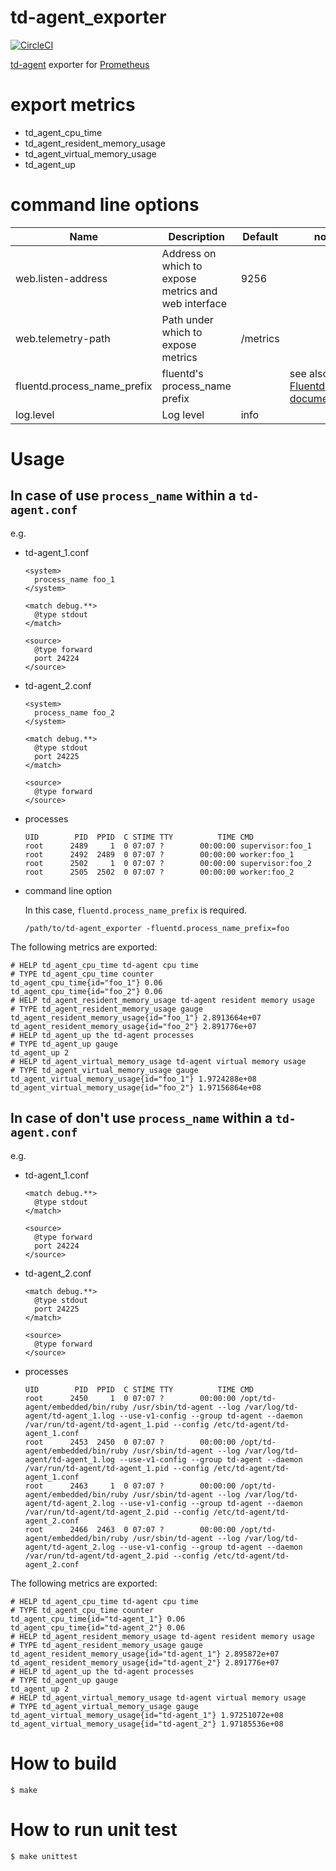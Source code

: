 # td-agent_exporter

[![CircleCI](https://circleci.com/gh/matsumana/td-agent_exporter/tree/master.svg?style=shield)](https://circleci.com/gh/matsumana/td-agent_exporter/tree/master)

[td-agent](https://docs.treasuredata.com/articles/td-agent) exporter for [Prometheus](https://prometheus.io/)

# export metrics

- td_agent_cpu_time
- td_agent_resident_memory_usage
- td_agent_virtual_memory_usage
- td_agent_up

# command line options

Name     | Description | Default | note
---------|-------------|----|----
web.listen-address | Address on which to expose metrics and web interface | 9256 |
web.telemetry-path | Path under which to expose metrics | /metrics |
fluentd.process_name_prefix | fluentd's process_name prefix | | see also: [Fluentd official documentation](http://docs.fluentd.org/v0.12/articles/config-file#processname)
log.level | Log level | info |

# Usage

## In case of use `process_name` within a `td-agent.conf`

e.g.

- td-agent_1.conf

  ```
  <system>
    process_name foo_1
  </system>

  <match debug.**>
    @type stdout
  </match>

  <source>
    @type forward
    port 24224
  </source>
  ```

- td-agent_2.conf

  ```
  <system>
    process_name foo_2
  </system>

  <match debug.**>
    @type stdout
    port 24225
  </match>

  <source>
    @type forward
  </source>
  ```

- processes

  ```
  UID        PID  PPID  C STIME TTY          TIME CMD
  root      2489     1  0 07:07 ?        00:00:00 supervisor:foo_1
  root      2492  2489  0 07:07 ?        00:00:00 worker:foo_1
  root      2502     1  0 07:07 ?        00:00:00 supervisor:foo_2
  root      2505  2502  0 07:07 ?        00:00:00 worker:foo_2
  ```

- command line option

  In this case, `fluentd.process_name_prefix` is required.

  ```
  /path/to/td-agent_exporter -fluentd.process_name_prefix=foo
  ```

The following metrics are exported:

  ```
  # HELP td_agent_cpu_time td-agent cpu time
  # TYPE td_agent_cpu_time counter
  td_agent_cpu_time{id="foo_1"} 0.06
  td_agent_cpu_time{id="foo_2"} 0.06
  # HELP td_agent_resident_memory_usage td-agent resident memory usage
  # TYPE td_agent_resident_memory_usage gauge
  td_agent_resident_memory_usage{id="foo_1"} 2.8913664e+07
  td_agent_resident_memory_usage{id="foo_2"} 2.891776e+07
  # HELP td_agent_up the td-agent processes
  # TYPE td_agent_up gauge
  td_agent_up 2
  # HELP td_agent_virtual_memory_usage td-agent virtual memory usage
  # TYPE td_agent_virtual_memory_usage gauge
  td_agent_virtual_memory_usage{id="foo_1"} 1.9724288e+08
  td_agent_virtual_memory_usage{id="foo_2"} 1.97156864e+08
  ```

## In case of don't use `process_name` within a `td-agent.conf`

e.g.

- td-agent_1.conf

  ```
  <match debug.**>
    @type stdout
  </match>

  <source>
    @type forward
    port 24224
  </source>
  ```

- td-agent_2.conf

  ```
  <match debug.**>
    @type stdout
    port 24225
  </match>

  <source>
    @type forward
  </source>
  ```

- processes

  ```
  UID        PID  PPID  C STIME TTY          TIME CMD
  root      2450     1  0 07:07 ?        00:00:00 /opt/td-agent/embedded/bin/ruby /usr/sbin/td-agent --log /var/log/td-agent/td-agent_1.log --use-v1-config --group td-agent --daemon /var/run/td-agent/td-agent_1.pid --config /etc/td-agent/td-agent_1.conf
  root      2453  2450  0 07:07 ?        00:00:00 /opt/td-agent/embedded/bin/ruby /usr/sbin/td-agent --log /var/log/td-agent/td-agent_1.log --use-v1-config --group td-agent --daemon /var/run/td-agent/td-agent_1.pid --config /etc/td-agent/td-agent_1.conf
  root      2463     1  0 07:07 ?        00:00:00 /opt/td-agent/embedded/bin/ruby /usr/sbin/td-agent --log /var/log/td-agent/td-agent_2.log --use-v1-config --group td-agent --daemon /var/run/td-agent/td-agent_2.pid --config /etc/td-agent/td-agent_2.conf
  root      2466  2463  0 07:07 ?        00:00:00 /opt/td-agent/embedded/bin/ruby /usr/sbin/td-agent --log /var/log/td-agent/td-agent_2.log --use-v1-config --group td-agent --daemon /var/run/td-agent/td-agent_2.pid --config /etc/td-agent/td-agent_2.conf
  ```

The following metrics are exported:

  ```
  # HELP td_agent_cpu_time td-agent cpu time
  # TYPE td_agent_cpu_time counter
  td_agent_cpu_time{id="td-agent_1"} 0.06
  td_agent_cpu_time{id="td-agent_2"} 0.06
  # HELP td_agent_resident_memory_usage td-agent resident memory usage
  # TYPE td_agent_resident_memory_usage gauge
  td_agent_resident_memory_usage{id="td-agent_1"} 2.895872e+07
  td_agent_resident_memory_usage{id="td-agent_2"} 2.891776e+07
  # HELP td_agent_up the td-agent processes
  # TYPE td_agent_up gauge
  td_agent_up 2
  # HELP td_agent_virtual_memory_usage td-agent virtual memory usage
  # TYPE td_agent_virtual_memory_usage gauge
  td_agent_virtual_memory_usage{id="td-agent_1"} 1.97251072e+08
  td_agent_virtual_memory_usage{id="td-agent_2"} 1.97185536e+08
  ```

# How to build

```
$ make
```

# How to run unit test

```
$ make unittest
```
